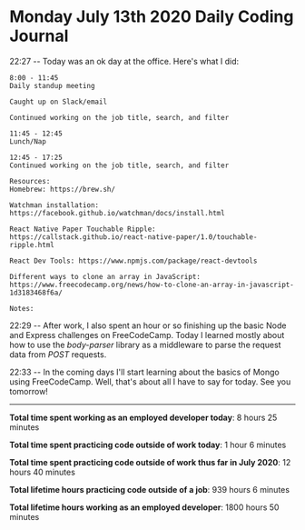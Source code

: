 # Monday July 13th 2020 Daily Coding Journal

22:27 -- Today was an ok day at the office. Here's what I did:

```
8:00 - 11:45
Daily standup meeting

Caught up on Slack/email

Continued working on the job title, search, and filter

11:45 - 12:45
Lunch/Nap

12:45 - 17:25
Continued working on the job title, search, and filter

Resources:
Homebrew: https://brew.sh/

Watchman installation: https://facebook.github.io/watchman/docs/install.html

React Native Paper Touchable Ripple:
https://callstack.github.io/react-native-paper/1.0/touchable-ripple.html

React Dev Tools: https://www.npmjs.com/package/react-devtools

Different ways to clone an array in JavaScript:
https://www.freecodecamp.org/news/how-to-clone-an-array-in-javascript-1d3183468f6a/

Notes:
```

22:29 -- After work, I also spent an hour or so finishing up the basic Node and Express challenges on FreeCodeCamp. Today I learned mostly about how to use the _body-parser_ library as a middleware to parse the request data from _POST_ requests.

22:33 -- In the coming days I'll start learning about the basics of Mongo using FreeCodeCamp. Well, that's about all I have to say for today. See you tomorrow!

---

**Total time spent working as an employed developer today**: 8 hours 25 minutes

**Total time spent practicing code outside of work today**: 1 hour 6 minutes

**Total time spent practicing code outside of work thus far in July 2020**: 12 hours 40 minutes

**Total lifetime hours practicing code outside of a job**: 939 hours 6 minutes

**Total lifetime hours working as an employed developer**: 1800 hours 50 minutes
